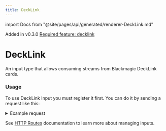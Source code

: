 ```yaml
---
title: DeckLink
---
```

import Docs from "@site/pages/api/generated/renderer-DeckLink.md"


<span class="badge badge--primary">Added in v0.3.0</span>
[<span class="badge badge--info">Required feature: decklink</span>](../../deployment/overview.md#decklink-support)

# DeckLink

An input type that allows consuming streams from Blackmagic DeckLink cards.

### Usage

To use DeckLink Input you must register it first. You can do it by sending a request like this:

<details>
    <summary>Example request</summary>
    ```http
    POST: /api/input/input_1/register
    Content-Type: application/json

    {
    "subdevice_index": 0,
    "display_name": "DeckLink Quad HDMI Recorder (3)",
    "persistent_id": "ffffffff"
    "enable_audio": false,
    "required": true,
    }
    ```
</details>

See [HTTP Routes](../routes.md#outputs-configuration) documentation to learn more about managing inputs.

<Docs />

